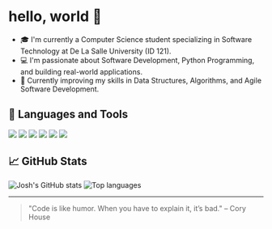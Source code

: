 # hello, world 👋

- 🎓 I'm currently a Computer Science student specializing in Software Technology at De La Salle University (ID 121).
- 💻 I'm passionate about Software Development, Python Programming, and building real-world applications.
- 🚀 Currently improving my skills in Data Structures, Algorithms, and Agile Software Development.

## 🚀 Languages and Tools
<p align="left">
  <img src="https://img.shields.io/badge/Python-3776AB?style=for-the-badge&logo=python&logoColor=white"/>
  <img src="https://img.shields.io/badge/GitHub-181717?style=for-the-badge&logo=github&logoColor=white"/>
  <img src="https://img.shields.io/badge/Flask-000000?style=for-the-badge&logo=flask&logoColor=white"/>
  <img src="https://img.shields.io/badge/MySQL-4479A1?style=for-the-badge&logo=mysql&logoColor=white"/>
  <img src="https://img.shields.io/badge/HTML5-E34F26?style=for-the-badge&logo=html5&logoColor=white"/>
  <img src="https://img.shields.io/badge/CSS3-1572B6?style=for-the-badge&logo=css3&logoColor=white"/>
</p>

## 📈 GitHub Stats
<p align="left">
  <img src="https://github-readme-stats.vercel.app/api?username=Josh-Dane&show_icons=true&theme=tokyonight" alt="Josh's GitHub stats" />
  <img src="https://github-readme-stats.vercel.app/api/top-langs/?username=Josh-Dane&layout=compact&theme=tokyonight" alt="Top languages" />
</p>

---

> "Code is like humor. When you have to explain it, it’s bad." – Cory House
